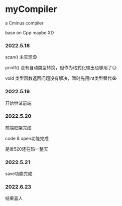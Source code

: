 # myCompiler
a Cminus compiler

base on Cpp maybe XD

### 2022.5.18
scan() 未实现😨

printf() 没有自动类型转换，但作为格式化输出也够用了😥

void 类型函数返回问题没有解决，暂时先用int类型替代😭

### 2022.5.19
开始尝试前端

### 2022.5.20
前端框架完成

code & open功能完成

是谁520还在码一整天

### 2022.5.21
save功能完成

### 2022.6.23
结果喜人
